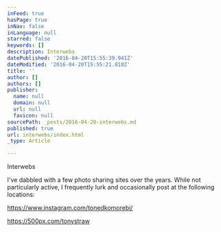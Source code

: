 ```yaml
---
inFeed: true
hasPage: true
inNav: false
inLanguage: null
starred: false
keywords: []
description: Interwebs
datePublished: '2016-04-20T15:55:39.941Z'
dateModified: '2016-04-20T15:55:21.818Z'
title: ''
author: []
authors: []
publisher:
  name: null
  domain: null
  url: null
  favicon: null
sourcePath: _posts/2016-04-20-interwebs.md
published: true
url: interwebs/index.html
_type: Article

---
```

Interwebs

I've dabbled with a few photo sharing sites over the years. While not particularly active, I frequently lurk and occasionally post at the following locations:

https://www.instagram.com/tonedkomorebi/

https://500px.com/tonystraw